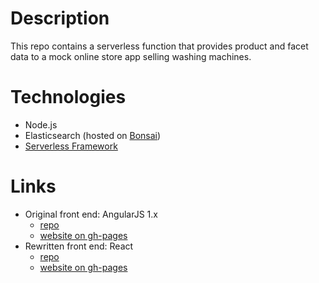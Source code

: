 # Description

This repo contains a serverless function that provides product and facet data to a
mock online store app selling washing machines.

# Technologies

* Node.js
* Elasticsearch (hosted on [Bonsai](https://bonsai.io/))
* [Serverless Framework](https://www.serverless.com/)

# Links

* Original front end: AngularJS 1.x
  * [repo](https://github.com/taylorjg/BasketCase)
  * [website on gh-pages](https://taylorjg.github.io/BasketCase)
* Rewritten front end: React
  * [repo](https://github.com/taylorjg/basketcase-react)
  * [website on gh-pages](https://taylorjg.github.io/basketcase-react)
